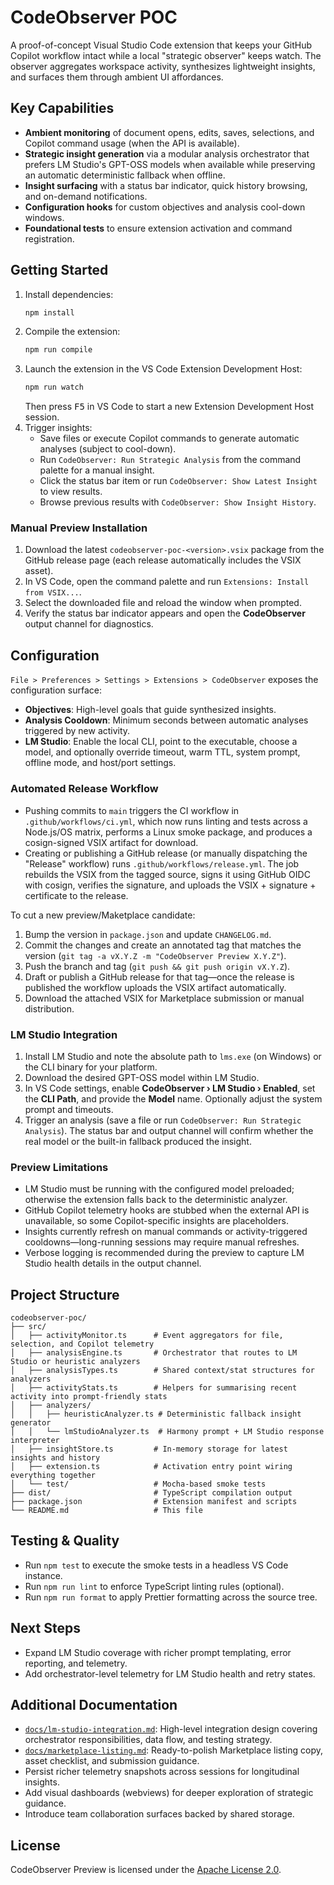 # CodeObserver POC

A proof-of-concept Visual Studio Code extension that keeps your GitHub Copilot workflow intact while a local "strategic observer" keeps watch. The observer aggregates workspace activity, synthesizes lightweight insights, and surfaces them through ambient UI affordances.

## Key Capabilities

- **Ambient monitoring** of document opens, edits, saves, selections, and Copilot command usage (when the API is available).
- **Strategic insight generation** via a modular analysis orchestrator that prefers LM Studio's GPT-OSS models when available while preserving an automatic deterministic fallback when offline.
- **Insight surfacing** with a status bar indicator, quick history browsing, and on-demand notifications.
- **Configuration hooks** for custom objectives and analysis cool-down windows.
- **Foundational tests** to ensure extension activation and command registration.

## Getting Started

1. Install dependencies:
   ```powershell
   npm install
   ```
2. Compile the extension:
   ```powershell
   npm run compile
   ```
3. Launch the extension in the VS Code Extension Development Host:
   ```powershell
   npm run watch
   ```
   Then press <kbd>F5</kbd> in VS Code to start a new Extension Development Host session.
4. Trigger insights:
   - Save files or execute Copilot commands to generate automatic analyses (subject to cool-down).
   - Run `CodeObserver: Run Strategic Analysis` from the command palette for a manual insight.
   - Click the status bar item or run `CodeObserver: Show Latest Insight` to view results.
   - Browse previous results with `CodeObserver: Show Insight History`.

### Manual Preview Installation

1. Download the latest `codeobserver-poc-<version>.vsix` package from the GitHub release page (each release automatically includes the VSIX asset).
2. In VS Code, open the command palette and run `Extensions: Install from VSIX...`.
3. Select the downloaded file and reload the window when prompted.
4. Verify the status bar indicator appears and open the **CodeObserver** output channel for diagnostics.

## Configuration

`File > Preferences > Settings > Extensions > CodeObserver` exposes the configuration surface:

- **Objectives**: High-level goals that guide synthesized insights.
- **Analysis Cooldown**: Minimum seconds between automatic analyses triggered by new activity.
- **LM Studio**: Enable the local CLI, point to the executable, choose a model, and optionally override timeout, warm TTL, system prompt, offline mode, and host/port settings.

### Automated Release Workflow

- Pushing commits to `main` triggers the CI workflow in `.github/workflows/ci.yml`, which now runs linting and tests across a Node.js/OS matrix, performs a Linux smoke package, and produces a cosign-signed VSIX artifact for download.
- Creating or publishing a GitHub release (or manually dispatching the "Release" workflow) runs `.github/workflows/release.yml`. The job rebuilds the VSIX from the tagged source, signs it using GitHub OIDC with cosign, verifies the signature, and uploads the VSIX + signature + certificate to the release.

To cut a new preview/Maketplace candidate:

1. Bump the version in `package.json` and update `CHANGELOG.md`.
2. Commit the changes and create an annotated tag that matches the version (`git tag -a vX.Y.Z -m "CodeObserver Preview X.Y.Z"`).
3. Push the branch and tag (`git push && git push origin vX.Y.Z`).
4. Draft or publish a GitHub release for that tag—once the release is published the workflow uploads the VSIX artifact automatically.
5. Download the attached VSIX for Marketplace submission or manual distribution.

### LM Studio Integration

1. Install LM Studio and note the absolute path to `lms.exe` (on Windows) or the CLI binary for your platform.
2. Download the desired GPT-OSS model within LM Studio.
3. In VS Code settings, enable **CodeObserver › LM Studio › Enabled**, set the **CLI Path**, and provide the **Model** name. Optionally adjust the system prompt and timeouts.
4. Trigger an analysis (save a file or run `CodeObserver: Run Strategic Analysis`). The status bar and output channel will confirm whether the real model or the built-in fallback produced the insight.

### Preview Limitations

- LM Studio must be running with the configured model preloaded; otherwise the extension falls back to the deterministic analyzer.
- GitHub Copilot telemetry hooks are stubbed when the external API is unavailable, so some Copilot-specific insights are placeholders.
- Insights currently refresh on manual commands or activity-triggered cooldowns—long-running sessions may require manual refreshes.
- Verbose logging is recommended during the preview to capture LM Studio health details in the output channel.

## Project Structure

```
codeobserver-poc/
├── src/
│   ├── activityMonitor.ts      # Event aggregators for file, selection, and Copilot telemetry
│   ├── analysisEngine.ts       # Orchestrator that routes to LM Studio or heuristic analyzers
│   ├── analysisTypes.ts        # Shared context/stat structures for analyzers
│   ├── activityStats.ts        # Helpers for summarising recent activity into prompt-friendly stats
│   ├── analyzers/
│   │   ├── heuristicAnalyzer.ts # Deterministic fallback insight generator
│   │   └── lmStudioAnalyzer.ts  # Harmony prompt + LM Studio response interpreter
│   ├── insightStore.ts         # In-memory storage for latest insights and history
│   ├── extension.ts            # Activation entry point wiring everything together
│   └── test/                   # Mocha-based smoke tests
├── dist/                       # TypeScript compilation output
├── package.json                # Extension manifest and scripts
└── README.md                   # This file
```

## Testing & Quality

- Run `npm test` to execute the smoke tests in a headless VS Code instance.
- Run `npm run lint` to enforce TypeScript linting rules (optional).
- Run `npm run format` to apply Prettier formatting across the source tree.

## Next Steps

- Expand LM Studio coverage with richer prompt templating, error reporting, and telemetry.
- Add orchestrator-level telemetry for LM Studio health and retry states.

## Additional Documentation

- [`docs/lm-studio-integration.md`](docs/lm-studio-integration.md): High-level integration design covering orchestrator responsibilities, data flow, and testing strategy.
- [`docs/marketplace-listing.md`](docs/marketplace-listing.md): Ready-to-polish Marketplace listing copy, asset checklist, and submission guidance.
- Persist richer telemetry snapshots across sessions for longitudinal insights.
- Add visual dashboards (webviews) for deeper exploration of strategic guidance.
- Introduce team collaboration surfaces backed by shared storage.

## License

CodeObserver Preview is licensed under the [Apache License 2.0](../LICENSE).
